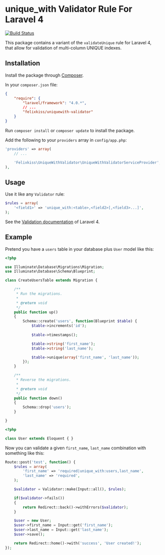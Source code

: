 # unique_with Validator Rule For Laravel 4

[![Build Status](https://travis-ci.org/felixkiss/uniquewith-validator.png?branch=master)](https://travis-ci.org/felixkiss/uniquewith-validator)

This package contains a variant of the `validateUnique` rule for Laravel 4, that allow for validation of multi-column UNIQUE indexes.

## Installation

Install the package through [Composer](http://getcomposer.org).

In your `composer.json` file:

```json
{
	"require": {
		"laravel/framework": "4.0.*",
		// ...
		"felixkiss/uniquewith-validator"
	}
}
```

Run `composer install` or `composer update` to install the package.

Add the following to your `providers` array in `config/app.php`:

```php
'providers' => array(
	// ...

	'Felixkiss\UniqueWithValidator\UniqueWithValidatorServiceProvider',
),
```

## Usage

Use it like any `Validator` rule:

```php
$rules = array(
	'<field1>' => 'unique_with:<table>,<field2>[,<field3>...]',
);
```

See the [Validation documentation](http://laravel.com/docs/validation) of Laravel 4.

## Example

Pretend you have a `users` table in your database plus `User` model like this:

```php
<?php

use Illuminate\Database\Migrations\Migration;
use Illuminate\Database\Schema\Blueprint;

class CreateUsersTable extends Migration {

    /**
     * Run the migrations.
     *
     * @return void
     */
    public function up()
    {
        Schema::create('users', function(Blueprint $table) {
            $table->increments('id');
            
            $table->timestamps();

            $table->string('first_name');
            $table->string('last_name');

            $table->unique(array('first_name', 'last_name'));
        });
    }

    /**
     * Reverse the migrations.
     *
     * @return void
     */
    public function down()
    {
        Schema::drop('users');
    }

}
```

```php
<?php

class User extends Eloquent { }
```

Now you can validate a given `first_name`, `last_name` combination with something like this:

```php
Route::post('test', function() {
	$rules = array(
		'first_name' => 'required|unique_with:users,last_name',
		'last_name' => 'required',
	);

	$validator = Validator::make(Input::all(), $rules);

	if($validator->fails())
	{
		return Redirect::back()->withErrors($validator);
	}

	$user = new User;
	$user->first_name = Input::get('first_name');
	$user->last_name = Input::get('last_name');
	$user->save();

	return Redirect::home()->with('success', 'User created!');
});
```